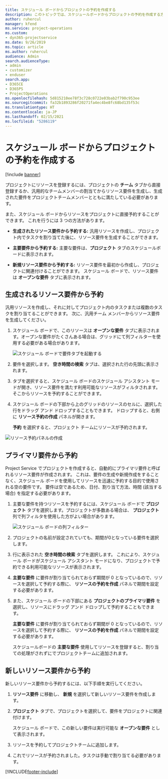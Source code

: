 ```yaml
---
title: スケジュール ボードからプロジェクトの予約を作成する
description: このトピックでは、スケジュールボードからプロジェクトの予約を作成する方法についての情報を提供します。
author: ruhercul
manager: kfend
ms.service: project-operations
ms.custom:
- dyn365-projectservice
ms.date: 9/26/2019
ms.topic: article
ms.author: ruhercul
audience: Admin
search.audienceType:
- admin
- customizer
- enduser
search.app:
- D365CE
- D365PS
- ProjectOperations
ms.openlocfilehash: 5d815210ee78f3c728c0722e03bab2f790c953ee
ms.sourcegitcommit: fa32b1893286f20271fa4ec4be8fc68bd135f53c
ms.translationtype: HT
ms.contentlocale: ja-JP
ms.lasthandoff: 02/15/2021
ms.locfileid: "5286119"
---
```

# <a name="create-a-project-booking-from-the-schedule-board"></a>スケジュール ボードからプロジェクトの予約を作成する

[!include [banner](../includes/psa-now-project-operations.md)]

プロジェクトにリソースを登録するには、プロジェクトの **チーム** タブから直接登録するか、汎用的なチームメンバーの割当てからリソース要件を生成し、生成された要件をプロジェクトチームメンバーとともに満たしている必要があります。

また、スケジュール ボードからリソースをプロジェクトに直接予約することができます。 これを行うには 3 つの方法があります。

- **生成されたリソース要件から予約する:** 汎用リソースを作成し、プロジェクト内でタスクを割り当てた後に、リソース要件を生成することができます。

- **主要要件から予約する:** 主要な要件は、**プロジェクト** タブのスケジュールボードに表示されます。 

- **新規リソース要件から予約する:** リソース要件を最初から作成し、プロジェクトに関連付けることができます。 スケジュール ボードで、リソース要件は **オープンな要件** タブに表示されます。

## <a name="book-from-a-generated-resource-requirement"></a>生成されるリソース要件から予約

汎用リソースを作成し、それに対してプロジェクト内のタスクまたは複数のタスクを割り当てることができます。 次に、汎用チーム メンバーからリソース要件を生成してください。 

1.  スケジュール ボードで、このリソースは **オープンな要件** タブに表示されます。オープンな要件がたくさんある場合は、グリッドにて列フィルターを使用する必要がある場合があります。 

    ![スケジュール ボードで要件タブを起動する](media/FAQ-Project-Booking-Schedule-Board-1.png "予約および割り当てテーブルのスクリーンショット")

2. 要件を選択します。 **空き時間の検索** タブは、選択された行の先頭に表示されます。
 
3. タブを選択すると、スケジュール ボードのスケジュール アシスタント モードが開き、リソース要件を満たす利用可能なリソースがフィルタされます。 そこからリソースを予約することができます。

4. スケジュール ボードの下部から上のグリッドのリソースのセルに、選択した行をドラッグ アンド ドロップすることもできます。 ドロップすると、右側に **リソース予約の作成** パネルが開きます。

    **予約** を選択すると、プロジェクト チームにリソースが予約されます。

![リソース予約パネルの作成](media/FAQ-Project-Booking-Schedule-Board-6.png "")
 

## <a name="book-from-the-primary-requirement"></a>プライマリ要件から予約

Project Service でプロジェクトを作成すると、自動的にプライマリ要件と呼ばれるリソース要件が作成されます。 これは、要件の生成や新規作成をすることなく、スケジュール ボードを使用してリソースを迅速に予約する目的で使用される空の要件です。 要件は空であるため、日付、割り当て方法、時間 (該当する場合) を指定する必要があります。 

1. 主要な要件を持つリソースを予約するには、スケジュール ボードで **プロジェクト** タブを選択します。プロジェクトが多数ある場合は、 **プロジェクト** 列で列フィルタを使用した方がよい場合があります。

   ![スケジュール ボードの列フィルター](media/FAQ-Project-Booking-Schedule-Board-2.png "予約および割り当てテーブルのスクリーンショット")

2. プロジェクトの名前が設定されていても、期間が0となっている要件を選択します。

3. 行に表示された **空き時間の検索** タブを選択します。 これにより、スケジュール ボードがスケジュール アシスタント モードになり、プロジェクトで予約できる利用可能なリソースが表示されます。

4. **主要な要件** に要件が割り当てられておらず期間が 0 となっているので、リソースを選択して予約する際に、 **リソースの予約を作成** パネルで期間を設定する必要があります。

5. また、スケジュール ボードの下部にある **プロジェクトのプライマリ要件** を選択し、リソースにドラッグ アンド ドロップして予約することもできます。
 
    **主要な要件** に要件が割り当てられておらず期間が 0 となっているので、リソースを選択して予約する際に、 **リソースの予約を作成** パネルで期間を設定する必要があります。
 
    スケジュールボードの **主要な要件** 使用してリソースを登録すると、割り当ての処理がされずにでプロジェクトチームに追加されます。
 
## <a name="book-from-a-new-resource-requirement"></a>新しいリソース要件から予約
新しいリソース要件から予約するには、以下手順を実行してください。 

1. **リソース要件** に移動し、 **新規** を選択して新しいリソース要件を作成します。

2. **プロジェクト** タブで、プロジェクトを選択して、要件をプロジェクトに関連付けます。
 
    スケジュール ボードで、この新しい要件は実行可能な **オープンな要件** として表示されます。

3. リソースを予約してプロジェクトチームに追加します。

4. これでリソースが予約されました。タスクは手動で割り当てる必要があります。



[!INCLUDE[footer-include](../includes/footer-banner.md)]